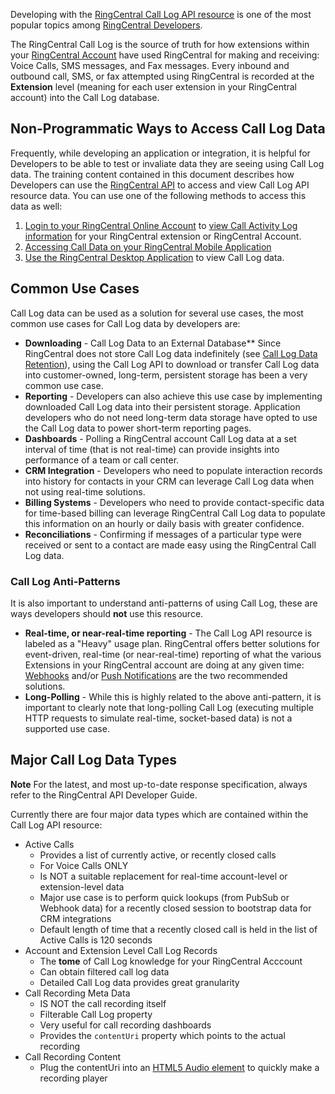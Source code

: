 Developing with the [RingCentral Call Log API resource](https://developers.ringcentral.com/api-docs/latest/index.html#!#RefCallLogInfo.html) is one of the most popular topics among [RingCentral Developers](https://developer.ringcentral.com).

The RingCentral Call Log is the source of truth for how extensions within your [RingCentral Account](https://service.ringcentral.com) have used RingCentral for making and receiving: Voice Calls, SMS messages, and Fax messages. Every inbound and outbound call, SMS, or fax attempted using RingCentral is recorded at the **Extension** level (meaning for each user extension in your RingCentral account) into the Call Log database.

## Non-Programmatic Ways to Access Call Log Data

Frequently, while developing an application or integration, it is helpful for Developers to be able to test or invaliate data they are seeing using Call Log data. The training content contained in this document describes how Developers can use the [RingCentral API](https://developer.ringcentral.com/api-explorer) to access and view Call Log API resource data. You can use one of the following methods to access this data as well:

1. [Login to your RingCentral Online Account](http://success.ringcentral.com/articles/RC_Knowledge_Article/Logging-in-to-your-RingCentral-account) to [view Call Activity Log information](http://success.ringcentral.com/articles/RC_Knowledge_Article/Activity-Log-Overview) for your RingCentral extension or RingCentral Account.
2. [Accessing Call Data on your RingCentral Mobile Application](http://success.ringcentral.com/articles/en_US/RC_Knowledge_Article/5122)
3. [Use the RingCentral Desktop Application](http://success.ringcentral.com/articles/en_US/RC_Knowledge_Article/7244) to view Call Log data.

## Common Use Cases

Call Log data can be used as a solution for several use cases, the most common use cases for Call Log data by developers are:

* **Downloading** - Call Log Data to an External Database** Since RingCentral does not store Call Log data indefinitely (see [Call Log Data Retention](data-retention.md)), using the Call Log API to download or transfer Call Log data into customer-owned, long-term, persistent storage has been a very common use case.
* **Reporting** - Developers can also achieve this use case by implementing downloaded Call Log data into their persistent storage. Application developers who do not need long-term data storage have opted to use the Call Log data to power short-term reporting pages.
* **Dashboards** - Polling a RingCentral account Call Log data at a set interval of time (that is not real-time) can provide insights into performance of a team or call center.
* **CRM Integration** - Developers who need to populate interaction records into history for contacts in your CRM can leverage Call Log data when not using real-time solutions.
* **Billing Systems** - Developers who need to provide contact-specific data for time-based billing can leverage RingCentral Call Log data to populate this information on an hourly or daily basis with greater confidence.
* **Reconciliations** - Confirming if messages of a particular type were received or sent to a contact are made easy using the RingCentral Call Log data.

### Call Log Anti-Patterns

It is also important to understand anti-patterns of using Call Log, these are ways developers should **not** use this resource.

* **Real-time, or near-real-time reporting** - The Call Log API resource is labeled as a "Heavy" usage plan. RingCentral offers better solutions for event-driven, real-time (or near-real-time) reporting of what the various Extensions in your RingCentral account are doing at any given time: [Webhooks]() and/or [Push Notifications]() are the two recommended solutions.
* **Long-Polling** - While this is highly related to the above anti-pattern, it is important to clearly note that long-polling Call Log (executing multiple HTTP requests to simulate real-time, socket-based data) is not a supported use case.

## Major Call Log Data Types

**Note** For the latest, and most up-to-date response specification, always refer to the RingCentral API Developer Guide.

Currently there are four major data types which are contained within the Call Log API resource:

* Active Calls
    * Provides a list of currently active, or recently closed calls
    * For Voice Calls ONLY
    * Is NOT a suitable replacement for real-time account-level or extension-level data
    * Major use case is to perform quick lookups (from PubSub or Webhook data) for a recently closed session to bootstrap data for CRM integrations
    * Default length of time that a recently closed call is held in the list of Active Calls is 120 seconds
* Account and Extension Level Call Log Records
    * The **tome** of Call Log knowledge for your RingCentral Acccount
    * Can obtain filtered call log data
    * Detailed Call Log data provides great granularity
* Call Recording Meta Data
    * IS NOT the call recording itself
    * Filterable Call Log property
    * Very useful for call recording dashboards
    * Provides the `contentUri` property which points to the actual recording
* Call Recording Content
    * Plug the contentUri into an [HTML5 Audio element]() to quickly make a recording player
